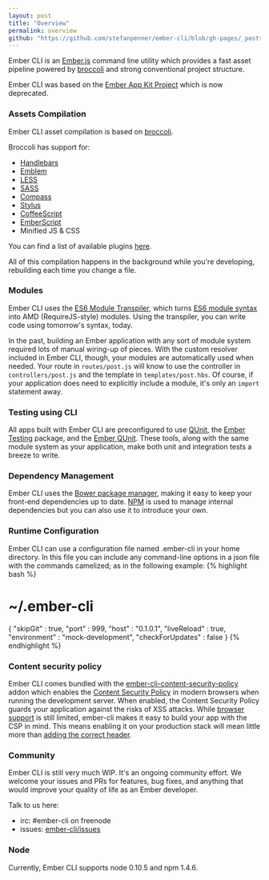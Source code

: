 ```yaml
---
layout: post
title: "Overview"
permalink: overview
github: "https://github.com/stefanpenner/ember-cli/blob/gh-pages/_posts/2014-04-05-overview.md"
---
```


Ember CLI is an [Ember.js](http://emberjs.com) command line utility which provides a fast asset pipeline powered by [broccoli](https://github.com/joliss/broccoli) and strong conventional project structure. 

Ember CLI was based on the [Ember App Kit Project](https://github.com/stefanpenner/ember-app-kit) which is now deprecated.

### Assets Compilation

Ember CLI asset compilation is based on [broccoli](https://github.com/joliss/broccoli).

Broccoli has support for:

* [Handlebars](http://handlebarsjs.com)
* [Emblem](http://emblemjs.com)
* [LESS](http://lesscss.org/)
* [SASS](http://sass-lang.com/)
* [Compass](http://compass-style.org/)
* [Stylus](http://learnboost.github.io/stylus/)
* [CoffeeScript](http://coffeescript.org/)
* [EmberScript](http://emberscript.com/)
* Minified JS & CSS

You can find a list of available plugins [here](https://github.com/joliss/broccoli#plugins).

All of this compilation happens in the background while you're developing,
rebuilding each time you change a file.

### Modules

Ember CLI uses the [ES6 Module Transpiler](https://github.com/square/es6-module-transpiler),
which turns [ES6 module syntax](http://wiki.ecmascript.org/doku.php?id=harmony:modules#quick_examples)
into AMD (RequireJS-style) modules. Using the transpiler, you can write code
using tomorrow's syntax, today.

In the past, building an Ember application with any sort of module system
required lots of manual wiring-up of pieces. With the custom resolver included
in Ember CLI, though, your modules are automatically used when needed. Your
route in `routes/post.js` will know to use the controller in `controllers/post.js`
and the template in `templates/post.hbs`. Of course, if your application does need
to explicitly include a module, it's only an `import` statement away.

### Testing using CLI

All apps built with Ember CLI are preconfigured to use [QUnit](http://qunitjs.com/),
the [Ember Testing](http://emberjs.com/guides/testing/integration/) package, and
the [Ember QUnit](https://github.com/rpflorence/ember-qunit). These tools,
along with the same module system as your application, make both unit and
integration tests a breeze to write.

### Dependency Management

Ember CLI uses the [Bower package manager](http://bower.io/), making it easy
to keep your front-end dependencies up to date. [NPM](http://npmjs.org)
is used to manage internal dependencies but you can also use it to introduce your own.

### Runtime Configuration
Ember CLI can use a configuration file named .ember-cli in your home directory.
In this file you can include any command-line options in a json file with
the commands camelized; as in the following example:
{% highlight bash %}
# ~/.ember-cli
{
  "skipGit" : true,
  "port" : 999,
  "host" : "0.1.0.1",
  "liveReload" : true,
  "environment" : "mock-development",
  "checkForUpdates" : false
}
{% endhighlight %}


### Content security policy

Ember CLI comes bundled with the [ember-cli-content-security-policy](https://github.com/rwjblue/ember-cli-content-security-policy) 
addon which enables the [Content Security Policy](http://content-security-policy.com/) in modern browsers 
when running the development server. When enabled, the Content Security Policy guards your application against the risks of XSS attacks. 
While [browser support](http://caniuse.com/#feat=contentsecuritypolicy) is still limited, ember-cli makes it easy to build your app
with the CSP in mind. This means enabling it on your production stack will mean little more than [adding the correct header](#deploy-content-security-policy).

### Community

Ember CLI is still very much WIP. It's an ongoing community effort. We welcome your
issues and PRs for features, bug fixes, and anything that would improve your quality
of life as an Ember developer.

Talk to us here:

* irc: #ember-cli on freenode
* issues: [ember-cli/issues](https://github.com/stefanpenner/ember-cli/issues)

### Node

Currently, Ember CLI supports node 0.10.5 and npm 1.4.6.
